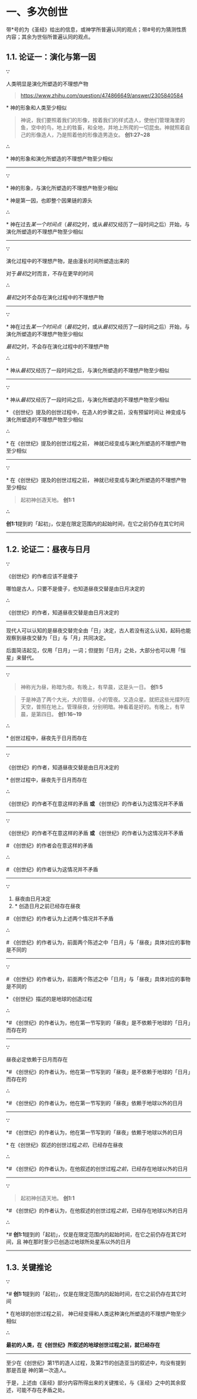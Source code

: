 # 一、多次创世

带\*号的为《圣经》给出的信息，或神学所普遍认同的观点；带#号的为猜测性质内容；其余为世俗所普遍认同的观点。


## 1.1. 论证一：演化与第一因

**∵**

人类明显是演化所塑造的不理想产物 
> https://www.zhihu.com/question/474866649/answer/2305840584

\* 神的形象和人类至少相似

> 神说，我们要照着我们的形像，按着我们的样式造人，使他们管理海里的鱼，空中的鸟，地上的牲畜，和全地，并地上所爬的一切昆虫。神就照着自己的形像造人，乃是照着他的形像造男造女。 **创1:27~28**

**∴**

\* 神的形象和演化所塑造的不理想产物至少相似

----

**∵**

\* 神的形象，与演化所塑造的不理想产物至少相似

\* 神是第一因，也即整个因果链的源头

**∴**

\* 神在过去*某一个时间点*（*最初*之时，或从*最初*又经历了一段时间之后）开始，与演化所塑造的不理想产物至少相似

----

**∵**

演化过程中的不理想产物，是由漫长时间所塑造出来的

对于*最初*之时而言，不存在更早的时间

**∴**

*最初*之时不会存在演化过程中的不理想产物

----

**∵**

\* 神在过去*某一个时间点*（*最初*之时，或从*最初*又经历了一段时间之后）开始，与演化所塑造的不理想产物至少相似

*最初*之时，不会存在演化过程中的不理想产物

**∴**

\* 神从*最初*又经历了一段时间之后，与演化所塑造的不理想产物至少相似

----

**∵**

\* 神从*最初*又经历了一段时间之后，与演化所塑造的不理想产物至少相似

\* 《创世纪》提及的创世过程中，在造人的步骤之前，没有预留时间让 神变成与演化所塑造的不理想产物至少相似

**∴**

\* 在《创世纪》提及的创世过程之前， 神就已经变成与演化所塑造的不理想产物至少相似

----

**∵**

\* 在《创世纪》提及的创世过程之前， 神就已经变成与演化所塑造的不理想产物至少相似

> 起初神创造天地。 **创1:1**

**∴**

**创1:1**提到的「起初」，仅是在限定范围内的起始时间，在它之前仍存在其它时间

----

## 1.2. 论证二：昼夜与日月

**∵**

《创世纪》的作者应该不是傻子

哪怕是古人，只要不是傻子，也知道昼夜交替是由日月决定的

**∴**

《创世纪》的作者，知道昼夜交替是由日月决定的

----

现代人可以认知的是昼夜交替完全由「日」决定，古人若没有这么认知，起码也能观察到昼夜交替为「日」与「月」共同决定。

后面简洁起见，仅用「日月」一词；但提到「日月」之处，大部分也可以用「恒星」来替代。

----

**∵**

> 神称光为昼，称暗为夜。有晚上，有早晨，这是头一日。 **创1:5**

> 于是神造了两个大光，大的管昼，小的管夜。又造众星。就把这些光摆列在天空，普照在地上。管理昼夜，分别明暗。神看着是好的。有晚上，有早晨，是第四日。 **创1:16~19**

**∴**

\* 创世过程中，昼夜先于日月而存在

----

**∵**

《创世纪》的作者，知道昼夜交替是由日月决定的

\* 创世过程中，昼夜先于日月而存在

**∴**

《创世纪》的作者不在意这样的矛盾 **或** 《创世纪》的作者认为这情况并不矛盾

----

**∵**

《创世纪》的作者不在意这样的矛盾 **或** 《创世纪》的作者认为这情况并不矛盾

\# 《创世纪》的作者会在意这样的矛盾

**∴**

\# 《创世纪》的作者认为这情况并不矛盾

----

**∵**

1. 昼夜由日月决定
2. \* 创造日月之前已经存在昼夜

\# 《创世纪》的作者认为上述两个情况并不矛盾

**∴**

\# 《创世纪》的作者认为，前面两个陈述之中「日月」与「昼夜」具体对应的事物是不同的

----

**∵**

\# 《创世纪》的作者认为，前面两个陈述之中「日月」与「昼夜」具体对应的事物是不同的

\* 《创世纪》描述的是地球的创造过程

**∴**

\*\# 《创世纪》的作者认为，他在第一节写到的「昼夜」是不依赖于地球的「日月」而存在的

----

**∵**

昼夜必定依赖于日月而存在

\*\# 《创世纪》的作者认为，他在第一节写到的「昼夜」是不依赖于地球的「日月」而存在的

**∴**

\*\# 《创世纪》的作者认为，他在第一节写到的「昼夜」依赖于地球以外的日月

----

**∵**

\*\# 《创世纪》的作者认为，他在第一节写到的「昼夜」依赖于地球以外的日月

\* 在《创世纪》叙述的创世过程*之初*，已经存在昼夜

**∴**

\*\# 《创世纪》的作者认为，在他叙述的创世过程*之前*，已经存在地球以外的日月

----

**∵**

> 起初神创造天地。 **创1:1**

\*\# 《创世纪》的作者认为，在他叙述的创世过程*之前*，已经存在地球以外的日月

**∴**

\*\# **创1:1**提到的「起初」，仅是在限定范围内的起始时间，在它之前仍存在其它时间，且 神在那时至少已创造过地球所处星系以外的日月

----

## 1.3. 关键推论

**∵**

\*\# **创1:1**提到的「起初」，仅是在限定范围内的起始时间，在它之前仍存在其它时间

\* 在地球的创世过程之前， 神已经变得和人类这种演化所塑造的不理想产物至少相似

**∴**

**最初的人类，在《创世纪》所叙述的地球创世过程之前，就已经存在**

----

至少在《创世纪》第1节的造人过程，及第2节的创造亚当的叙述中，均没有提到那是否是 神的第一次造人。

于是，上述由《圣经》部分内容所得出来的关键推论，与《圣经》之中的其余叙述，可能不存在矛盾之处。
